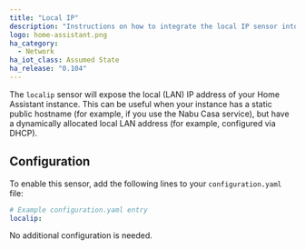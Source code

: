 ```yaml
---
title: "Local IP"
description: "Instructions on how to integrate the local IP sensor into Home Assistant."
logo: home-assistant.png
ha_category:
  - Network
ha_iot_class: Assumed State
ha_release: "0.104"
---
```


The `localip` sensor will expose the local (LAN) IP address of your Home Assistant instance.  This can be useful when your instance has a static public hostname (for example, if you use the Nabu Casa service), but have a dynamically allocated local LAN address (for example, configured via DHCP).

## Configuration

To enable this sensor, add the following lines to your `configuration.yaml` file:

```yaml
# Example configuration.yaml entry
localip:
```

No additional configuration is needed.